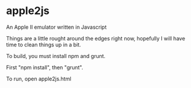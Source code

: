 apple2js
========

An Apple II emulator written in Javascript

Things are a little rought around the edges right now, hopefully I will have
time to clean things up in a bit.

To build, you must install npm and grunt.

First "npm install", then "grunt".

To run, open apple2js.html
